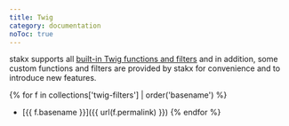 ```yaml
---
title: Twig
category: documentation
noToc: true
---
```


stakx supports all [built-in Twig functions and filters](https://twig.sensiolabs.org/doc/1.x/) and in addition, some custom functions and filters are provided by stakx for convenience and to introduce new features.

{% for f in collections['twig-filters'] | order('basename') %}
- [{{ f.basename }}]({{ url(f.permalink) }})
{% endfor %}
